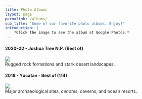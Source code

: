 ```yaml
---
title: Photo Albums
layout: page
permalink: /albums/
sub_title: "Some of our favorite photo albums. Enjoy!"
introduction: |
    *Click the image to see the album at Google Photos.*
---
```


#### 2020-02 - Joshua Tree N.P. (Best of)
[![](
https://lh3.googleusercontent.com/jjKOtd4xNIGzeTyc4e4oAIDN9Z3LJFi3M5iVXGOCfNlDUqQpVb68KfUrMa6bCDxxn5qqr1YNtpux5pBZ6Mk=w400-no-tmp.jpg
)](
https://photos.app.goo.gl/sXsizRbM6mCF8Jtb6
)  
Rugged rock formations and stark desert landscapes.  

#### 2018 - Yucatan - Best of (114)
[![](
https://lh3.googleusercontent.com/JzdFVpEATXOGyBlzZe7igd0eewy-ufxbNDbtBmLk31Nm6ryfd5sHd9RkucJOQ4RKgoBVT4_BhWf-SkoZ4qg=w400-no-tmp.jpg
)](
https://photos.app.goo.gl/LHEDt7jtjTGT5DS87
)  
Major archaeological sites, *cenotes*, caverns, and ocean resorts.
